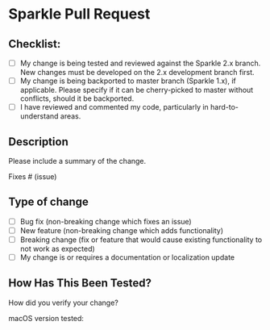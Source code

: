 # Sparkle Pull Request

## Checklist:

- [ ] My change is being tested and reviewed against the Sparkle 2.x branch. New changes must be developed on the 2.x development branch first.
- [ ] My change is being backported to master branch (Sparkle 1.x), if applicable. Please specify if it can be cherry-picked to master without conflicts, should it be backported.
- [ ] I have reviewed and commented my code, particularly in hard-to-understand areas.

## Description

Please include a summary of the change.

Fixes # (issue)

## Type of change

- [ ] Bug fix (non-breaking change which fixes an issue)
- [ ] New feature (non-breaking change which adds functionality)
- [ ] Breaking change (fix or feature that would cause existing functionality to not work as expected)
- [ ] My change is or requires a documentation or localization update

## How Has This Been Tested?

How did you verify your change?

macOS version tested: 
